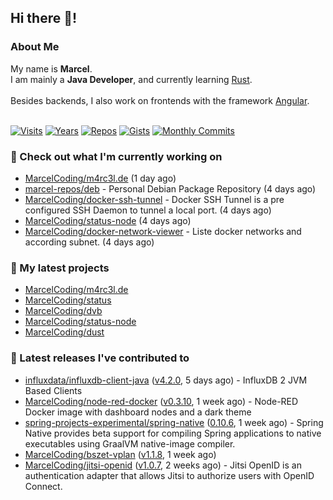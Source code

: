 ## Hi there 👋!




### About Me

My name is **Marcel**.<br>
I am mainly a **Java Developer**, and currently learning [Rust](https://www.rust-lang.org).<br>
<br>
Besides backends, I also work on frontends with the framework [Angular](https://angular.io).
<br>
<br>

[![Visits](https://badges.pufler.dev/visits/MarcelCoding/MarcelCoding?style=flat-square&color=black&logo=github)](https://github.com/MarcelCoding)
[![Years](https://badges.pufler.dev/years/MarcelCoding?style=flat-square&color=black&logo=github)](https://github.com/MarcelCoding)
[![Repos](https://badges.pufler.dev/repos/MarcelCoding?style=flat-square&color=black&logo=github)](https://github.com/MarcelCoding?tab=repositories)
[![Gists](https://badges.pufler.dev/gists/MarcelCoding?style=flat-square&color=black&logo=github)](https://gist.github.com/MarcelCoding)
[![Monthly Commits](https://badges.pufler.dev/commits/monthly/MarcelCoding?style=flat-square&color=black&logo=github)](https://github.com/MarcelCoding)

### 👷 Check out what I'm currently working on

- [MarcelCoding/m4rc3l.de](https://github.com/MarcelCoding/m4rc3l.de) (1 day ago)
- [marcel-repos/deb](https://github.com/marcel-repos/deb) - Personal Debian Package Repository (4 days ago)
- [MarcelCoding/docker-ssh-tunnel](https://github.com/MarcelCoding/docker-ssh-tunnel) - Docker SSH Tunnel is a pre configured SSH Daemon to tunnel a local port. (4 days ago)
- [MarcelCoding/status-node](https://github.com/MarcelCoding/status-node) (4 days ago)
- [MarcelCoding/docker-network-viewer](https://github.com/MarcelCoding/docker-network-viewer) - Liste docker networks and according subnet. (4 days ago)

### 🌱 My latest projects

- [MarcelCoding/m4rc3l.de](https://github.com/MarcelCoding/m4rc3l.de)
- [MarcelCoding/status](https://github.com/MarcelCoding/status)
- [MarcelCoding/dvb](https://github.com/MarcelCoding/dvb)
- [MarcelCoding/status-node](https://github.com/MarcelCoding/status-node)
- [MarcelCoding/dust](https://github.com/MarcelCoding/dust)

### 🔭 Latest releases I've contributed to

- [influxdata/influxdb-client-java](https://github.com/influxdata/influxdb-client-java) ([v4.2.0](https://github.com/influxdata/influxdb-client-java/releases/tag/v4.2.0), 5 days ago) - InfluxDB 2 JVM Based Clients
- [MarcelCoding/node-red-docker](https://github.com/MarcelCoding/node-red-docker) ([v0.3.10](https://github.com/MarcelCoding/node-red-docker/releases/tag/v0.3.10), 1 week ago) - Node-RED Docker image with dashboard nodes and a dark theme
- [spring-projects-experimental/spring-native](https://github.com/spring-projects-experimental/spring-native) ([0.10.6](https://github.com/spring-projects-experimental/spring-native/releases/tag/0.10.6), 1 week ago) - Spring Native provides beta support for compiling Spring applications to native executables using GraalVM native-image compiler.
- [MarcelCoding/bszet-vplan](https://github.com/MarcelCoding/bszet-vplan) ([v1.1.8](https://github.com/MarcelCoding/bszet-vplan/releases/tag/v1.1.8), 1 week ago)
- [MarcelCoding/jitsi-openid](https://github.com/MarcelCoding/jitsi-openid) ([v1.0.7](https://github.com/MarcelCoding/jitsi-openid/releases/tag/v1.0.7), 2 weeks ago) - Jitsi OpenID is an authentication adapter that allows Jitsi to authorize users with OpenID Connect.



